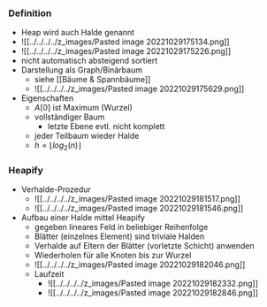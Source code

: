 ### Definition
+ Heap wird auch Halde genannt
+ ![[../../../../z_images/Pasted image 20221029175134.png]]
+ ![[../../../../z_images/Pasted image 20221029175226.png]]
+ nicht automatisch absteigend sortiert
+ Darstellung als Graph/Binärbaum
	+ siehe [[Bäume & Spannbäume]]
	+ ![[../../../../z_images/Pasted image 20221029175629.png]]
+ Eigenschaften
	+ $A[0]$ ist Maximum (Wurzel) 
	+ vollständiger Baum
		+ letzte Ebene evtl. nicht komplett
	+ jeder Teilbaum wieder Halde
	+ $h=\lfloor log_2(n)\rfloor$

### Heapify
+ Verhalde-Prozedur
	+ ![[../../../../z_images/Pasted image 20221029181517.png]]
	+ ![[../../../../z_images/Pasted image 20221029181546.png]]
+ Aufbau einer Halde mittel Heapify
	+ gegeben lineares Feld in beliebiger Reihenfolge
	+ Blätter (einzelnes Element) sind triviale Halden
	+ Verhalde auf Eltern der Blätter (vorletzte Schicht) anwenden
	+ Wiederholen für alle Knoten bis zur Wurzel
	+ ![[../../../../z_images/Pasted image 20221029182046.png]]
	+ Laufzeit
		+ ![[../../../../z_images/Pasted image 20221029182332.png]]
		+ ![[../../../../z_images/Pasted image 20221029182846.png]]
